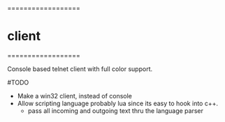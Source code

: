 ==================
# client
==================


Console based telnet client with full color support.

#TODO
- Make a win32 client, instead of console
- Allow scripting language probably lua since its easy to hook into c++.
  * pass all incoming and outgoing text thru the language parser

